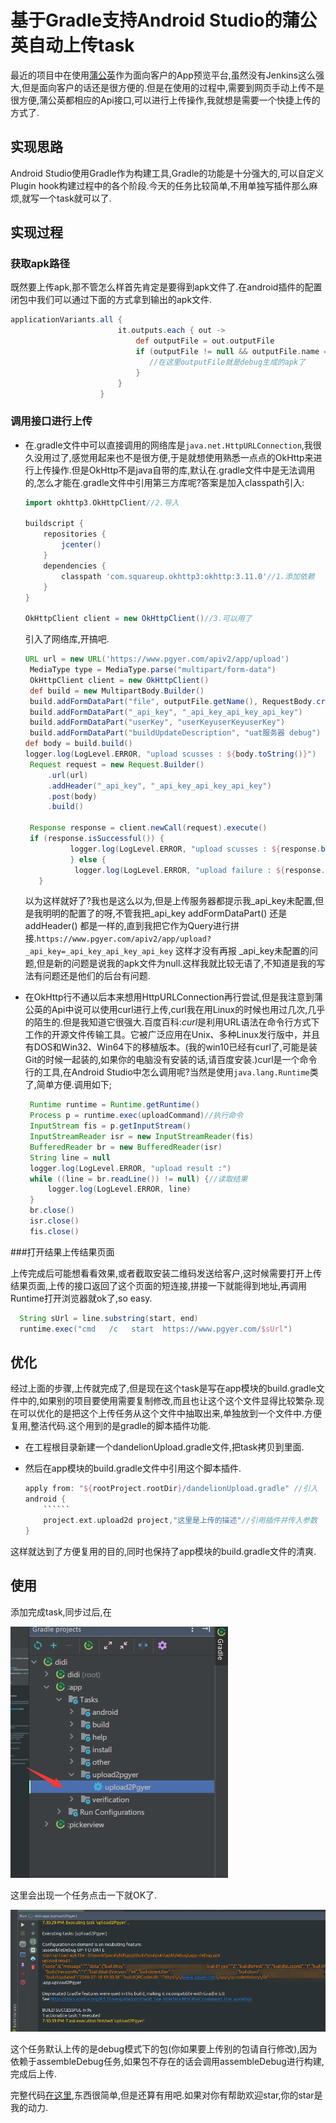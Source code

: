 # 基于Gradle支持Android Studio的蒲公英自动上传task

最近的项目中在使用[蒲公英](https://www.pgyer.com/)作为面向客户的App预览平台,虽然没有Jenkins这么强大,但是面向客户的话还是很方便的.但是在使用的过程中,需要到网页手动上传不是很方便,蒲公英都相应的Api接口,可以进行上传操作,我就想是需要一个快捷上传的方式了.

## 实现思路

Android Studio使用Gradle作为构建工具,Gradle的功能是十分强大的,可以自定义Plugin hook构建过程中的各个阶段.今天的任务比较简单,不用单独写插件那么麻烦,就写一个task就可以了.

## 实现过程

### 获取apk路径

既然要上传apk,那不管怎么样首先肯定是要得到apk文件了.在android插件的配置闭包中我们可以通过下面的方式拿到输出的apk文件.

```groovy
applicationVariants.all {
                        it.outputs.each { out ->
                            def outputFile = out.outputFile
                            if (outputFile != null && outputFile.name == 'app-debug.apk') {
                               //在这里outputFile就是debug生成的apk了
                            }
                        }
                    }
```

### 调用接口进行上传

- 在.gradle文件中可以直接调用的网络库是`java.net.HttpURLConnection`,我很久没用过了,感觉用起来也不是很方便,于是就想使用熟悉一点点的OkHttp来进行上传操作.但是OkHttp不是java自带的库,默认在.gradle文件中是无法调用的,怎么才能在.gradle文件中引用第三方库呢?答案是加入classpath引入:

  ```groovy
  import okhttp3.OkHttpClient//2.导入
  
  buildscript {
      repositories {
          jcenter()
      }
      dependencies {
          classpath 'com.squareup.okhttp3:okhttp:3.11.0'//1.添加依赖
      }
  }
  
  OkHttpClient client = new OkHttpClient()//3.可以用了
  ```

  引入了网络库,开搞吧.

  ```groovy
  URL url = new URL('https://www.pgyer.com/apiv2/app/upload')
   MediaType type = MediaType.parse("multipart/form-data")
   OkHttpClient client = new OkHttpClient()
   def build = new MultipartBody.Builder()
   build.addFormDataPart("file", outputFile.getName(), RequestBody.create(MediaType.parse('"application/octet-stream"'), outputFile))
   build.addFormDataPart("_api_key", "_api_key_api_key_api_key")
   build.addFormDataPart("userKey", "userKeyuserKeyuserKey")
   build.addFormDataPart("buildUpdateDescription", "uat服务器 debug")
  def body = build.build()
  logger.log(LogLevel.ERROR, "upload scusses : ${body.toString()}")
   Request request = new Request.Builder()
       .url(url)
       .addHeader("_api_key", "_api_key_api_key_api_key")
       .post(body)
       .build()
  
   Response response = client.newCall(request).execute()
   if (response.isSuccessful()) {
            logger.log(LogLevel.ERROR, "upload scusses : ${response.body().string()}")
            } else {
             logger.log(LogLevel.ERROR, "upload failure : ${response.message()}")
     }
  ```

  以为这样就好了?我也是这么以为,但是上传服务器都提示我\_api_key未配置,但是我明明的配置了的呀,不管我把\_api_key addFormDataPart() 还是addHeader() 都是一样的,直到我把它作为Query进行拼接.`https://www.pgyer.com/apiv2/app/upload?_api_key=_api_key_api_key_api_key` 这样才没有再报 \_api_key未配置的问题,但是新的问题是说我的apk文件为null.这样我就比较无语了,不知道是我的写法有问题还是他们的后台有问题.

- 在OkHttp行不通以后本来想用HttpURLConnection再行尝试,但是我注意到蒲公英的Api中说可以使用curl进行上传,curl我在用Linux的时候也用过几次,几乎的陌生的.但是我知道它很强大.百度百科:*curl*是利用URL语法在命令行方式下工作的开源文件传输工具。它被广泛应用在Unix、多种Linux发行版中，并且有DOS和Win32、Win64下的移植版本。(我的win10已经有curl了,可能是装Git的时候一起装的,如果你的电脑没有安装的话,请百度安装.)curl是一个命令行的工具,在Android Studio中怎么调用呢?当然是使用`java.lang.Runtime`类了,简单方便.调用如下;

  ```groovy
   Runtime runtime = Runtime.getRuntime()
   Process p = runtime.exec(uploadCommand)//执行命令
   InputStream fis = p.getInputStream()
   InputStreamReader isr = new InputStreamReader(fis)
   BufferedReader br = new BufferedReader(isr)
   String line = null
   logger.log(LogLevel.ERROR, "upload result :")
   while ((line = br.readLine()) != null) {//读取结果
       logger.log(LogLevel.ERROR, line)
   }
   br.close()
   isr.close()
   fis.close()
  ```

  

###打开结果上传结果页面

上传完成后可能想看看效果,或者截取安装二维码发送给客户,这时候需要打开上传结果页面,上传的接口返回了这个页面的短连接,拼接一下就能得到地址,再调用Runtime打开浏览器就ok了,so easy.

```groovy
  String sUrl = line.substring(start, end)
  runtime.exec("cmd   /c   start  https://www.pgyer.com/$sUrl")
```



## 优化

经过上面的步骤,上传就完成了,但是现在这个task是写在app模块的build.gradle文件中的,如果别的项目要使用需要复制修改,而且也让这个这个文件显得比较繁杂.现在可以优化的是把这个上传任务从这个文件中抽取出来,单独放到一个文件中.方便复用,整洁代码.这个用到的是gradle的脚本插件功能.	

- 在工程根目录新建一个dandelionUpload.gradle文件,把task拷贝到里面.

- 然后在app模块的build.gradle文件中引用这个脚本插件.

  ```groovy
  apply from: "${rootProject.rootDir}/dandelionUpload.gradle" //引入
  android {
      ``````
      project.ext.upload2d project,"这里是上传的描述"//引用插件并传入参数
  }
  ```

  

这样就达到了方便复用的目的,同时也保持了app模块的build.gradle文件的清爽.

## 使用

添加完成task,同步过后,在

![up1](./imgs/基于Gradle的蒲公英自动上传task1.png)

这里会出现一个任务点击一下就OK了.

![up2](./imgs/基于Gradle的蒲公英自动上传task2.png)

这个任务默认上传的是debug模式下的包(你如果要上传别的包请自行修改),因为依赖于assembleDebug任务,如果包不存在的话会调用assembleDebug进行构建,完成后上传.

完整代码[在这里](https://github.com/longforus/pgyerUpload4AndroidStudio),东西很简单,但是还算有用吧.如果对你有帮助欢迎star,你的star是我的动力.
